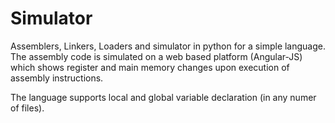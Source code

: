 # Simulator
Assemblers, Linkers, Loaders and simulator in python for a simple language. The assembly code is simulated on a web based platform (Angular-JS) which shows register and main memory changes upon execution of assembly instructions.

The language supports local and global variable declaration (in any numer of files).

